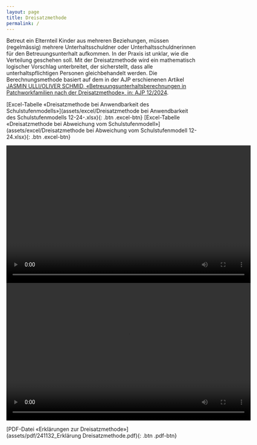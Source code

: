 ```yaml
---
layout: page
title: Dreisatzmethode
permalink: /
---
```


Betreut ein Elternteil Kinder aus mehreren Beziehungen, müssen (regelmässig) mehrere Unterhaltsschuldner oder Unterhaltsschuldnerinnen für den Betreuungsunterhalt aufkommen. In der
Praxis ist unklar, wie die Verteilung geschehen soll. Mit der Dreisatzmethode wird ein mathematisch logischer Vorschlag unterbreitet, der sicherstellt,
dass alle unterhaltspflichtigen Personen gleichbehandelt werden. Die Berechnungsmethode basiert auf dem in der AJP erschienenen Artikel  [JASMIN ULLI/OLIVER SCHMID,
«Betreuungsunterhaltsberechnungen in Patchworkfamilien nach der Dreisatzmethode», in: AJP 12/2024](https://www.dike.ch/zeitschriften/ajp-pja).

 [Excel-Tabelle «Dreisatzmethode bei Anwendbarkeit des Schulstufenmodells»](assets/excel/Dreisatzmethode bei Anwendbarkeit des Schulstufenmodells 12-24-.xlsx){: .btn .excel-btn} [Excel-Tabelle «Dreisatzmethode bei Abweichung vom Schulstufenmodell»](assets/excel/Dreisatzmethode bei Abweichung vom Schulstufenmodell 12-24.xlsx){: .btn .excel-btn} 

<video width="640" height="360" controls>
  <source src="assets/video/Erklärvideo_final_1.0.mp4" type="video/mp4">
  Dein Browser unterstützt dieses Videoformat nicht.
</video>

<video width="640" height="360" controls>
  <source src="assets/video/Erklärvideo Excel-Tabellen 12-24 komprimiert.mp4" type="video/mp4">
  Dein Browser unterstützt dieses Videoformat nicht.
</video>


[PDF-Datei «Erklärungen zur Dreisatzmethode»](assets/pdf/241132_Erklärung Dreisatzmethode.pdf){: .btn .pdf-btn}

